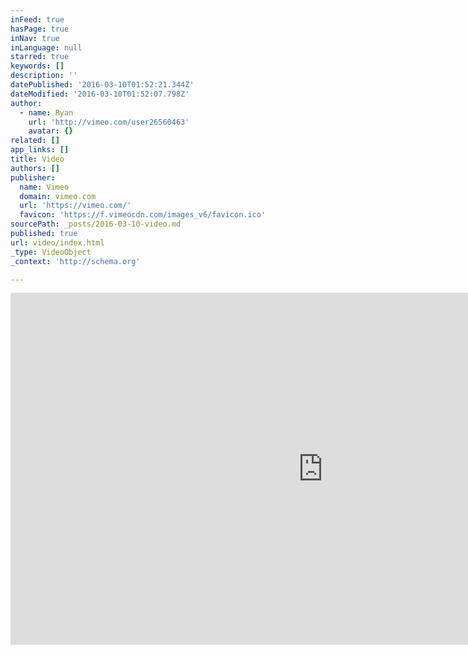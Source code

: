 ```yaml
---
inFeed: true
hasPage: true
inNav: true
inLanguage: null
starred: true
keywords: []
description: ''
datePublished: '2016-03-10T01:52:21.344Z'
dateModified: '2016-03-10T01:52:07.798Z'
author:
  - name: Ryan
    url: 'http://vimeo.com/user26560463'
    avatar: {}
related: []
app_links: []
title: Video
authors: []
publisher:
  name: Vimeo
  domain: vimeo.com
  url: 'https://vimeo.com/'
  favicon: 'https://f.vimeocdn.com/images_v6/favicon.ico'
sourcePath: _posts/2016-03-10-video.md
published: true
url: video/index.html
_type: VideoObject
_context: 'http://schema.org'

---
```

<iframe src="https://cdn.embedly.com/widgets/media.html?src=https%3A%2F%2Fplayer.vimeo.com%2Fvideo%2F145069334&amp;url=https%3A%2F%2Fvimeo.com%2F145069334&amp;image=http%3A%2F%2Fi.vimeocdn.com%2Fvideo%2F543069892_1280.jpg&amp;key=b7d04c9b404c499eba89ee7072e1c4f7&amp;type=text%2Fhtml&amp;schema=vimeo" width="1000" height="563" scrolling="no" frameborder="0" allowfullscreen="allowfullscreen" style=""></iframe>